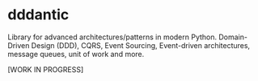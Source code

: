 # dddantic
Library for advanced architectures/patterns in modern Python. Domain-Driven Design (DDD), CQRS, Event Sourcing, Event-driven architectures, message queues, unit of work and more.

[WORK IN PROGRESS]